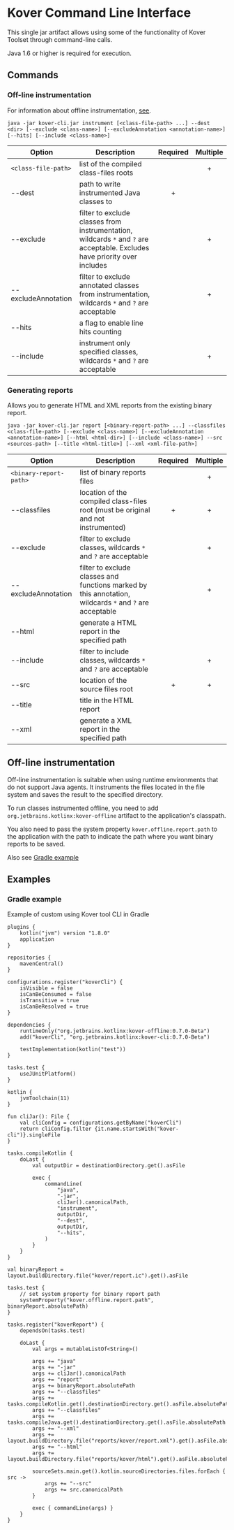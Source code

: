 # Kover Command Line Interface

This single jar artifact allows using some of the functionality of Kover Toolset through command-line calls.

Java 1.6 or higher is required for execution.

## Commands

### Off-line instrumentation

For information about  offline instrumentation, [see](#off-line-instrumentation-1).

`java -jar kover-cli.jar instrument [<class-file-path> ...] --dest <dir> [--exclude <class-name>] [--excludeAnnotation <annotation-name>] [--hits] [--include <class-name>]`

| Option                                | Description                                                                                                                | Required | Multiple |
|---------------------------------------|----------------------------------------------------------------------------------------------------------------------------|:--------:|:--------:|
| `<class-file-path>`                   | list of the compiled class-files roots                                                                                     |          |    +     |
| --dest <dir>                          | path to write instrumented Java classes to                                                                                 |    +     |          |
| --exclude <class-name>                | filter to exclude classes from instrumentation, wildcards `*` and `?` are acceptable. Excludes have priority over includes |          |    +     |
| --excludeAnnotation <annotation-name> | filter to exclude annotated classes from instrumentation, wildcards `*` and `?` are acceptable                             |          |    +     |
| --hits                                | a flag to enable line hits counting                                                                                        |          |          |
| --include <class-name>                | instrument only specified classes, wildcards `*` and `?` are acceptable                                                    |          |    +     |

### Generating reports
Allows you to generate HTML and XML reports from the existing binary report.

`java -jar kover-cli.jar report [<binary-report-path> ...] --classfiles <class-file-path> [--exclude <class-name>] [--excludeAnnotation <annotation-name>] [--html <html-dir>] [--include <class-name>] --src <sources-path> [--title <html-title>] [--xml <xml-file-path>]`

| Option                                | Description                                                                                             | Required | Multiple |
|---------------------------------------|---------------------------------------------------------------------------------------------------------|:--------:|:--------:|
| `<binary-report-path>`                | list of binary reports files                                                                            |          |    +     |
| --classfiles <class-file-path>        | location of the compiled class-files root (must be original and not instrumented)                       |    +     |    +     |
| --exclude <class-name>                | filter to exclude classes, wildcards `*` and `?` are acceptable                                         |          |    +     |
| --excludeAnnotation <annotation-name> | filter to exclude classes and functions marked by this annotation, wildcards `*` and `?` are acceptable |          |    +     |
| --html <html-dir>                     | generate a HTML report in the specified path                                                            |          |          |
| --include <class-name>                | filter to include classes, wildcards `*` and `?` are acceptable                                         |          |    +     |
| --src <sources-path>                  | location of the source files root                                                                       |    +     |    +     |
| --title <html-title>                  | title in the HTML report                                                                                |          |          |
| --xml <xml-file-path>                 | generate a XML report in the specified path                                                             |          |          |

## Off-line instrumentation

Off-line instrumentation is suitable when using runtime environments that do not support Java agents.
It instruments the files located in the file system and saves the result to the specified directory.

To run classes instrumented offline, you need to add `org.jetbrains.kotlinx:kover-offline` artifact to the application's classpath.

You also need to pass the system property `kover.offline.report.path` to the application with the path to indicate the path where you want binary reports to be saved.

Also see [Gradle example](#gradle-example)

## Examples

### Gradle example
Example of custom using Kover tool CLI in Gradle
```
plugins {
    kotlin("jvm") version "1.8.0"
    application
}

repositories {
    mavenCentral()
}

configurations.register("koverCli") {
    isVisible = false
    isCanBeConsumed = false
    isTransitive = true
    isCanBeResolved = true
}

dependencies {
    runtimeOnly("org.jetbrains.kotlinx:kover-offline:0.7.0-Beta")
    add("koverCli", "org.jetbrains.kotlinx:kover-cli:0.7.0-Beta")

    testImplementation(kotlin("test"))
}

tasks.test {
    useJUnitPlatform()
}

kotlin {
    jvmToolchain(11)
}

fun cliJar(): File {
    val cliConfig = configurations.getByName("koverCli")
    return cliConfig.filter {it.name.startsWith("kover-cli")}.singleFile
}

tasks.compileKotlin {
    doLast {
        val outputDir = destinationDirectory.get().asFile

        exec {
            commandLine(
                "java",
                "-jar",
                cliJar().canonicalPath,
                "instrument",
                outputDir,
                "--dest",
                outputDir,
                "--hits",
            )
        }
    }
}

val binaryReport = layout.buildDirectory.file("kover/report.ic").get().asFile

tasks.test {
    // set system property for binary report path 
    systemProperty("kover.offline.report.path", binaryReport.absolutePath)
}

tasks.register("koverReport") {
    dependsOn(tasks.test)

    doLast {
        val args = mutableListOf<String>()

        args += "java"
        args += "-jar"
        args += cliJar().canonicalPath
        args += "report"
        args += binaryReport.absolutePath
        args += "--classfiles"
        args += tasks.compileKotlin.get().destinationDirectory.get().asFile.absolutePath
        args += "--classfiles"
        args += tasks.compileJava.get().destinationDirectory.get().asFile.absolutePath
        args += "--xml"
        args += layout.buildDirectory.file("reports/kover/report.xml").get().asFile.absolutePath
        args += "--html"
        args += layout.buildDirectory.file("reports/kover/html").get().asFile.absolutePath

        sourceSets.main.get().kotlin.sourceDirectories.files.forEach { src ->
            args += "--src"
            args += src.canonicalPath
        }

        exec { commandLine(args) }
    }
}

```
